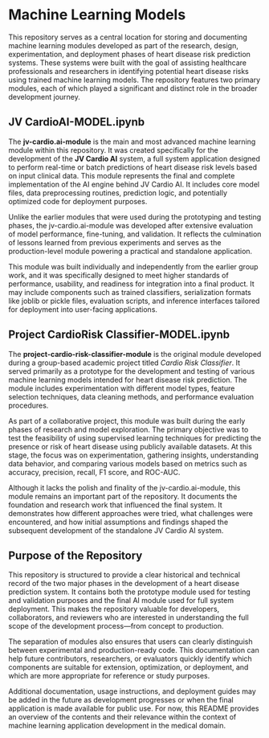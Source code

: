# Machine Learning Models

This repository serves as a central location for storing and documenting machine learning modules developed as part of the research, design, experimentation, and deployment phases of heart disease risk prediction systems. These systems were built with the goal of assisting healthcare professionals and researchers in identifying potential heart disease risks using trained machine learning models. The repository features two primary modules, each of which played a significant and distinct role in the broader development journey.

## JV CardioAI-MODEL.ipynb

The **jv-cardio.ai-module** is the main and most advanced machine learning module within this repository. It was created specifically for the development of the **JV Cardio AI** system, a full system application designed to perform real-time or batch predictions of heart disease risk levels based on input clinical data. This module represents the final and complete implementation of the AI engine behind JV Cardio AI. It includes core model files, data preprocessing routines, prediction logic, and potentially optimized code for deployment purposes.

Unlike the earlier modules that were used during the prototyping and testing phases, the jv-cardio.ai-module was developed after extensive evaluation of model performance, fine-tuning, and validation. It reflects the culmination of lessons learned from previous experiments and serves as the production-level module powering a practical and standalone application.

This module was built individually and independently from the earlier group work, and it was specifically designed to meet higher standards of performance, usability, and readiness for integration into a final product. It may include components such as trained classifiers, serialization formats like joblib or pickle files, evaluation scripts, and inference interfaces tailored for deployment into user-facing applications.

## Project CardioRisk Classifier-MODEL.ipynb

The **project-cardio-risk-classifier-module** is the original module developed during a group-based academic project titled *Cardio Risk Classifier*. It served primarily as a prototype for the development and testing of various machine learning models intended for heart disease risk prediction. The module includes experimentation with different model types, feature selection techniques, data cleaning methods, and performance evaluation procedures.

As part of a collaborative project, this module was built during the early phases of research and model exploration. The primary objective was to test the feasibility of using supervised learning techniques for predicting the presence or risk of heart disease using publicly available datasets. At this stage, the focus was on experimentation, gathering insights, understanding data behavior, and comparing various models based on metrics such as accuracy, precision, recall, F1 score, and ROC-AUC.

Although it lacks the polish and finality of the jv-cardio.ai-module, this module remains an important part of the repository. It documents the foundation and research work that influenced the final system. It demonstrates how different approaches were tried, what challenges were encountered, and how initial assumptions and findings shaped the subsequent development of the standalone JV Cardio AI system.

## Purpose of the Repository

This repository is structured to provide a clear historical and technical record of the two major phases in the development of a heart disease prediction system. It contains both the prototype module used for testing and validation purposes and the final AI module used for full system deployment. This makes the repository valuable for developers, collaborators, and reviewers who are interested in understanding the full scope of the development process—from concept to production.

The separation of modules also ensures that users can clearly distinguish between experimental and production-ready code. This documentation can help future contributors, researchers, or evaluators quickly identify which components are suitable for extension, optimization, or deployment, and which are more appropriate for reference or study purposes.

Additional documentation, usage instructions, and deployment guides may be added in the future as development progresses or when the final application is made available for public use. For now, this README provides an overview of the contents and their relevance within the context of machine learning application development in the medical domain.
